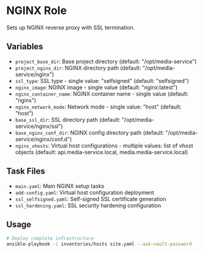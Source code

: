 # NGINX Role

Sets up NGINX reverse proxy with SSL termination.

## Variables

- `project_base_dir`: Base project directory (default: "/opt/media-service")
- `project_nginx_dir`: NGINX directory path (default: "/opt/media-service/nginx")
- `ssl_type`: SSL type - single value: "selfsigned" (default: "selfsigned")
- `nginx_image`: NGINX image - single value (default: "nginx:latest")
- `nginx_container_name`: NGINX container name - single value (default: "nginx")
- `nginx_network_mode`: Network mode - single value: "host" (default: "host")
- `base_ssl_dir`: SSL directory path (default: "/opt/media-service/nginx/ssl")
- `base_nginx_conf_dir`: NGINX config directory path (default: "/opt/media-service/nginx/conf.d")
- `nginx_vhosts`: Virtual host configurations - multiple values: list of vhost objects (default: api.media-service.local, media.media-service.local)

## Task Files

- `main.yaml`: Main NGINX setup tasks
- `add-config.yaml`: Virtual host configuration deployment
- `ssl_selfsigned.yaml`: Self-signed SSL certificate generation
- `ssl_hardening.yaml`: SSL security hardening configuration

## Usage

```bash
# Deploy complete infrastructure
ansible-playbook -i inventories/hosts site.yaml --ask-vault-password
```
